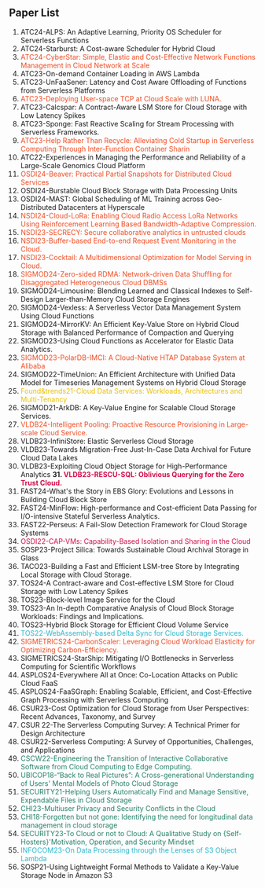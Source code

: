 ## Paper List

1. ATC24-ALPS: An Adaptive Learning, Priority OS Scheduler for Serverless Functions
2. ATC24-Starburst: A Cost-aware Scheduler for Hybrid Cloud
3. <span style="color: #F04B22;">ATC24-CyberStar: Simple, Elastic and Cost-Effective Network Functions Management in Cloud Network at Scale</span>
4. ATC23-On-demand Container Loading in AWS Lambda
5. ATC23-UnFaaSener: Latency and Cost Aware Offloading of Functions from Serverless Platforms
6. <span style="color: #F04B22;">ATC23-Deploying User-space TCP at Cloud Scale with LUNA.</span>
7. ATC23-Calcspar: A Contract-Aware LSM Store for Cloud Storage with Low Latency Spikes
8. ATC23-Sponge: Fast Reactive Scaling for Stream Processing with Serverless Frameworks.
9. <span style="color: #F04B22;">ATC23-Help Rather Than Recycle: Alleviating Cold Startup in Serverless Computing Through Inter-Function Container Sharin</span>
10. ATC22-Experiences in Managing the Performance and Reliability of a Large-Scale Genomics Cloud Platform
11. <span style="color: #F04B22;">OSDI24-Beaver: Practical Partial Snapshots for Distributed Cloud Services</span>
12. OSDI24-Burstable Cloud Block Storage with Data Processing Units
13. OSDI24-MAST: Global Scheduling of ML Training across Geo-Distributed Datacenters at Hyperscale
14. <span style="color: #F04B22;">NSDI24-Cloud-LoRa: Enabling Cloud Radio Access LoRa Networks Using Reinforcement Learning Based Bandwidth-Adaptive Compression.</span>
15. <span style="color: #F04B22;">NSDI23-SECRECY: Secure collaborative analytics in untrusted clouds</span>
16. <span style="color: #F04B22;">NSDI23-Buffer-based End-to-end Request Event Monitoring in the Cloud.</span>
17. <span style="color: #F04B22;">NSDI23-Cocktail: A Multidimensional Optimization for Model Serving in Cloud.</span>
18. <span style="color: #F04B22;">SIGMOD24-Zero-sided RDMA: Network-driven Data Shuffling for Disaggregated Heterogeneous Cloud DBMSs </span>
19. SIGMOD24-Limousine: Blending Learned and Classical Indexes to Self-Design Larger-than-Memory Cloud Storage Engines 
20. SIGMOD24-Vexless: A Serverless Vector Data Management System Using Cloud Functions 
21. SIGMOD24-MirrorKV: An Efficient Key-Value Store on Hybrid Cloud Storage with Balanced Performance of Compaction and Querying
22. SIGMOD23-Using Cloud Functions as Accelerator for Elastic Data Analytics.
23. <span style="color: #F04B22;">SIGMOD23-PolarDB-IMCI: A Cloud-Native HTAP Database System at Alibaba</span>
24. SIGMOD22-TimeUnion: An Efficient Architecture with Unified Data Model for Timeseries Management Systems on Hybrid Cloud Storage
25. <span style="color: #EBC004;">Found&trends21-Cloud Data Services: Workloads, Architectures and Multi-Tenancy</span>
26. SIGMOD21-ArkDB: A Key-Value Engine for Scalable Cloud Storage Services.
27. <span style="color: #F04B22;">VLDB24-Intelligent Pooling: Proactive Resource Provisioning in Large-scale Cloud Service.</span>
28. VLDB23-InfiniStore: Elastic Serverless Cloud Storage
29. VLDB23-Towards Migration-Free Just-In-Case Data Archival for Future Cloud Data Lakes
30. VLDB23-Exploiting Cloud Object Storage for High-Performance Analytics
**31. <span style="color: #D0104C;">VLDB23-RESCU-SQL: Oblivious Querying for the Zero Trust Cloud.</span>**
32. FAST24-What's the Story in EBS Glory: Evolutions and Lessons in Building Cloud Block Store
33. FAST24-MinFlow: High-performance and Cost-efficient Data Passing for I/O-intensive Stateful Serverless Analytics.
34. FAST22-Perseus: A Fail-Slow Detection Framework for Cloud Storage Systems
35. <span style="color: #D0104C;">OSDI22-CAP-VMs: Capability-Based Isolation and Sharing in the Cloud</span>
36. SOSP23-Project Silica: Towards Sustainable Cloud Archival Storage in Glass
37. TACO23-Building a Fast and Efficient LSM-tree Store by Integrating Local Storage with Cloud Storage.
38. TOS24-A Contract-aware and Cost-effective LSM Store for Cloud Storage with Low Latency Spikes
39. TOS23-Block-level Image Service for the Cloud
40. TOS23-An In-depth Comparative Analysis of Cloud Block Storage Workloads: Findings and Implications.
41. TOS23-Hybrid Block Storage for Efficient Cloud Volume Service
42. <span style="color: #29B7CB;">TOS22-WebAssembly-based Delta Sync for Cloud Storage Services.</span>
43. <span style="color: #F04B22;">SIGMETRICS24-CarbonScaler: Leveraging Cloud Workload Elasticity for Optimizing Carbon-Efficiency.</span>
44. SIGMETRICS24-StarShip: Mitigating I/O Bottlenecks in Serverless Computing for Scientific Workflows
45. ASPLOS24-Everywhere All at Once: Co-Location Attacks on Public Cloud FaaS
46. ASPLOS24-FaaSGraph: Enabling Scalable, Efficient, and Cost-Effective Graph Processing with Serverless Computing
47. CSUR23-Cost Optimization for Cloud Storage from User Perspectives: Recent Advances, Taxonomy, and Survey
48. CSUR 22-The Serverless Computing Survey: A Technical Primer for Design Architecture
49. CSUR22-Serverless Computing: A Survey of Opportunities, Challenges, and Applications
50. <span style="color: #248067;">CSCW22-Engineering the Transition of Interactive Collaborative Software from Cloud Computing to Edge Computing.</span>
51. <span style="color: #248067;">UBICOP18-“Back to Real Pictures”: A Cross-generational Understanding of Users' Mental Models of Photo Cloud Storage</span>
52. <span style="color: #248067;">SECURITY21-Helping Users Automatically Find and Manage Sensitive, Expendable Files in Cloud Storage</span>
53. <span style="color: #248067;">CHI23-Multiuser Privacy and Security Conflicts in the Cloud</span>
54. <span style="color: #248067;">CHI18-Forgotten but not gone: Identifying the need for longitudinal data management in cloud storage</span>
55. <span style="color: #248067;">SECURITY23-To Cloud or not to Cloud: A Qualitative Study on {Self-Hosters}'Motivation, Operation, and Security Mindset</span>
56. <span style="color: #29B7CB;">INFOCOM23-On Data Processing through the Lenses of S3 Object Lambda</span>
57. SOSP21-Using Lightweight Formal Methods to Validate a Key-Value Storage Node in Amazon S3

